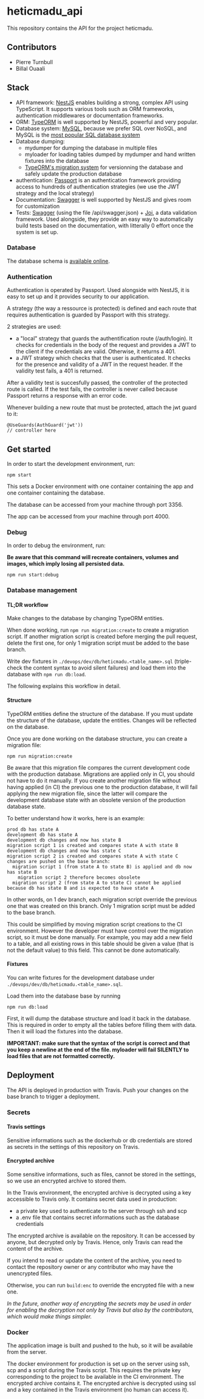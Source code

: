 # heticmadu_api

This repository contains the API for the project heticmadu.

## Contributors

- Pierre Turnbull
- Billal Ouaali

## Stack

- API framework: [NestJS](https://nestjs.com/) enables building a strong, complex API using TypeScript. It supports various tools such as ORM frameworks, authentication middlewares or documentation frameworks.
- ORM: [TypeORM](https://typeorm.io/#/) is well supported by NestJS, powerful and very popular.
- Database system: [MySQL](https://www.mysql.com/fr/), because we prefer SQL over NoSQL, and MySQL is the [most popular SQL database system](https://www.eversql.com/most-popular-databases-in-2018-according-to-stackoverflow-survey/)
- Database dumping:
  - mydumper for dumping the database in multiple files
  - myloader for loading tables dumped by mydumper and hand written fixtures into the database
  - [TypeORM's migration system](https://github.com/typeorm/typeorm/blob/master/docs/migrations.md) for versionning the database and safely update the production database
- authentication: [Passport](http://www.passportjs.org/) is an authentication framework providing access to hundreds of authentication strategies (we use the JWT strategy and the local strategy)
- Documentation: [Swagger](https://swagger.io/) is well supported by NestJS and gives room for customization
- Tests: [Swagger](https://swagger.io/) (using the file /api/swagger.json) + [Joi](https://github.com/hapijs/joi), a data validation framework. Used alongside, they provide an easy way to automatically build tests based on the documentation, with litterally 0 effort once the system is set up.

### Database

The database schema is [available online](https://app.quickdatabasediagrams.com/#/d/IwTszG).

### Authentication

Authentication is operated by Passport. Used alongside with NestJS, it is easy to set up and it provides security to our application.

A strategy (the way a ressource is protected) is defined and each route that requires authentication is guarded by Passport with this strategy.

2 strategies are used:
- a "local" strategy that guards the authentification route (/auth/login). It checks for credentials in the body of the request and provides a JWT to the client if the credentials are valid. Otherwise, it returns a 401.
- a JWT strategy which checks that the user is authenticated. It checks for the presence and validity of a JWT in the request header. If the validity test fails, a 401 is returned.

After a validity test is succesfully passed, the controller of the protected route is called. If the test fails, the controller is never called because Passport returns a response with an error code.

Whenever building a new route that must be protected, attach the jwt guard to it:

```
@UseGuards(AuthGuard('jwt'))
// controller here
```

## Get started

In order to start the development environment, run:

```
npm start
```

This sets a Docker environment with one container containing the app and one container containing the database.

The database can be accessed from your machine through port 3356.

The app can be accessed from your machine through port 4000.

### Debug

In order to debug the environment, run:

__Be aware that this command will recreate containers, volumes and images, which imply losing all persisted data.__

```
npm run start:debug
```

### Database management

#### TL;DR workflow

Make changes to the database by changing TypeORM entities.

When done working, run `npm run migration:create` to create a migration script. If another migration script is created before merging the pull request, delete the first one, for only 1 migration script must be added to the base branch.

Write dev fixtures in `./devops/dev/db/heticmadu.<table_name>.sql` (triple-check the content syntax to avoid silent failures) and load them into the database with `npm run db:load`.

The following explains this workflow in detail.

#### Structure

TypeORM entities define the structure of the database. If you must update the structure of the database, update the entities. Changes will be reflected on the database.

Once you are done working on the database structure, you can create a migration file:

```
npm run migration:create
```


Be aware that this migration file compares the current development code with the production database. Migrations are applied only in CI, you should not have to do it manually. If you create another migration file without having applied (in CI) the previous one to the production database, it will fail applying the new migration file, since the latter will compare the development database state with an obsolete version of the production database state.

To better understand how it works, here is an example:

```
prod db has state A
development db has state A
development db changes and now has state B
migration script 1 is created and compares state A with state B
development db changes and now has state C
migration script 2 is created and compares state A with state C
changes are pushed on the base branch:
  migration script 1 (from state A to state B) is applied and db now has state B
    migration script 2 therefore becomes obsolete
  migration script 2 (from state A to state C) cannot be applied because db has state B and is expected to have state A
```

In other words, on 1 dev branch, each migration script override the previous one that was created on this branch. Only 1 migration script must be added to the base branch.

This could be simplified by moving migration script creations to the CI environment. However the developer must have control over the migration script, so it must be done manually. For example, you may add a new field to a table, and all existing rows in this table should be given a value (that is not the default value) to this field. This cannot be done automatically.

#### Fixtures

You can write fixtures for the development database under `./devops/dev/db/heticmadu.<table_name>.sql`.

Load them into the database base by running

```
npm run db:load
```

First, it will dump the database structure and load it back in the database. This is required in order to empty all the tables before filling them with data. Then it will load the fixtures into the database.

__IMPORTANT: make sure that the syntax of the script is correct and that you keep a newline at the end of the file. myloader will fail SILENTLY to load files that are not formatted correctly.__


## Deployment

The API is deployed in production with Travis. Push your changes on the base branch to trigger a deployment.

### Secrets

#### Travis settings

Sensitive informations such as the dockerhub or db credentials are stored as secrets in the settings of this repository on Travis.

#### Encrypted archive

Some sensitive informations, such as files, cannot be stored in the settings, so we use an encrypted archive to stored them.

In the Travis environment, the encrypted archive is decrypted using a key accessible to Travis only.  It contains secret data used in production:
- a private key used to authenticate to the server through ssh and scp
- a .env file that contains secret informations such as the database credentials

The encrypted archive is available on the repository. It can be accessed by anyone, but decrypted only by Travis. Hence, only Travis can read the content of the archive.

If you intend to read or update the content of the archive, you need to contact the repository owner or any contributor who may have the unencrypted files.

Otherwise, you can run `build:enc` to override the encrypted file with a new one.

_In the future, another way of encrypting the secrets may be used in order for enabling the decryption not only by Travis but also by the contributors, which would make things simpler._

### Docker

The application image is built and pushed to the hub, so it will be available from the server.

The docker environment for production is set up on the server using ssh, scp and a script during the Travis script. This requires the private key corresponding to the project to be available in the CI environment. The encrypted archive contains it. The encrypted archive is decrypted using ssl and a key contained in the Travis environment (no human can access it).
